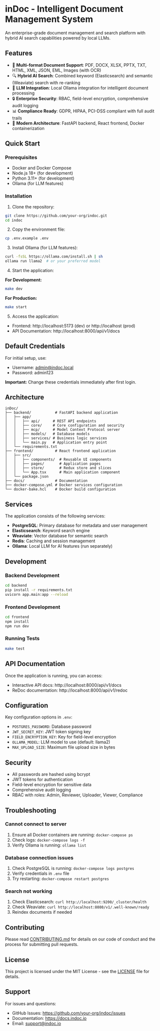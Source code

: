 # inDoc - Intelligent Document Management System

An enterprise-grade document management and search platform with hybrid AI search capabilities powered by local LLMs.

## Features

- 📄 **Multi-format Document Support**: PDF, DOCX, XLSX, PPTX, TXT, HTML, XML, JSON, EML, Images (with OCR)
- 🔍 **Hybrid AI Search**: Combined keyword (Elasticsearch) and semantic (Weaviate) search with re-ranking
- 🤖 **LLM Integration**: Local Ollama integration for intelligent document processing
- 🔒 **Enterprise Security**: RBAC, field-level encryption, comprehensive audit logging
- 📊 **Compliance Ready**: GDPR, HIPAA, PCI-DSS compliant with full audit trails
- 🚀 **Modern Architecture**: FastAPI backend, React frontend, Docker containerization

## Quick Start

### Prerequisites

- Docker and Docker Compose
- Node.js 18+ (for development)
- Python 3.11+ (for development)
- Ollama (for LLM features)

### Installation

1. Clone the repository:
```bash
git clone https://github.com/your-org/indoc.git
cd indoc
```

2. Copy the environment file:
```bash
cp .env.example .env
```

3. Install Ollama (for LLM features):
```bash
curl -fsSL https://ollama.com/install.sh | sh
ollama run llama2  # or your preferred model
```

4. Start the application:

**For Development:**
```bash
make dev
```

**For Production:**
```bash
make start
```

5. Access the application:
- Frontend: http://localhost:5173 (dev) or http://localhost (prod)
- API Documentation: http://localhost:8000/api/v1/docs

## Default Credentials

For initial setup, use:
- Username: admin@indoc.local
- Password: admin123

**Important:** Change these credentials immediately after first login.

## Architecture

```
inDoc/
├── backend/           # FastAPI backend application
│   ├── app/
│   │   ├── api/      # REST API endpoints
│   │   ├── core/     # Core configuration and security
│   │   ├── mcp/      # Model Context Protocol server
│   │   ├── models/   # Database models
│   │   ├── services/ # Business logic services
│   │   └── main.py   # Application entry point
│   └── requirements.txt
├── frontend/          # React frontend application
│   ├── src/
│   │   ├── components/  # Reusable UI components
│   │   ├── pages/       # Application pages
│   │   ├── store/       # Redux store and slices
│   │   └── App.tsx      # Main application component
│   └── package.json
├── docs/              # Documentation
├── docker-compose.yml # Docker services configuration
└── docker-bake.hcl    # Docker build configuration
```

## Services

The application consists of the following services:

- **PostgreSQL**: Primary database for metadata and user management
- **Elasticsearch**: Keyword search engine
- **Weaviate**: Vector database for semantic search
- **Redis**: Caching and session management
- **Ollama**: Local LLM for AI features (run separately)

## Development

### Backend Development

```bash
cd backend
pip install -r requirements.txt
uvicorn app.main:app --reload
```

### Frontend Development

```bash
cd frontend
npm install
npm run dev
```

### Running Tests

```bash
make test
```

## API Documentation

Once the application is running, you can access:
- Interactive API docs: http://localhost:8000/api/v1/docs
- ReDoc documentation: http://localhost:8000/api/v1/redoc

## Configuration

Key configuration options in `.env`:

- `POSTGRES_PASSWORD`: Database password
- `JWT_SECRET_KEY`: JWT token signing key
- `FIELD_ENCRYPTION_KEY`: Key for field-level encryption
- `OLLAMA_MODEL`: LLM model to use (default: llama2)
- `MAX_UPLOAD_SIZE`: Maximum file upload size in bytes

## Security

- All passwords are hashed using bcrypt
- JWT tokens for authentication
- Field-level encryption for sensitive data
- Comprehensive audit logging
- RBAC with roles: Admin, Reviewer, Uploader, Viewer, Compliance

## Troubleshooting

### Cannot connect to server
1. Ensure all Docker containers are running: `docker-compose ps`
2. Check logs: `docker-compose logs -f`
3. Verify Ollama is running: `ollama list`

### Database connection issues
1. Check PostgreSQL is running: `docker-compose logs postgres`
2. Verify credentials in `.env` file
3. Try restarting: `docker-compose restart postgres`

### Search not working
1. Check Elasticsearch: `curl http://localhost:9200/_cluster/health`
2. Check Weaviate: `curl http://localhost:8080/v1/.well-known/ready`
3. Reindex documents if needed

## Contributing

Please read [CONTRIBUTING.md](docs/CONTRIBUTING.md) for details on our code of conduct and the process for submitting pull requests.

## License

This project is licensed under the MIT License - see the [LICENSE](LICENSE) file for details.

## Support

For issues and questions:
- GitHub Issues: https://github.com/your-org/indoc/issues
- Documentation: https://docs.indoc.io
- Email: support@indoc.io